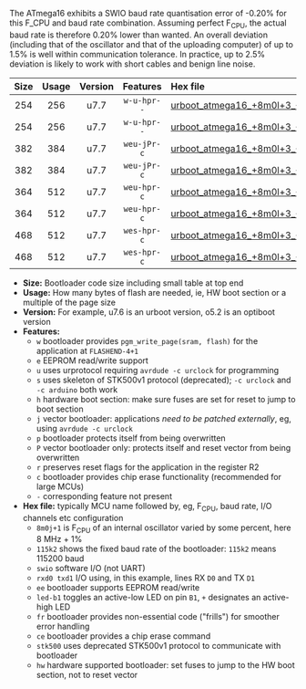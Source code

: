The ATmega16 exhibits a SWIO baud rate quantisation error of -0.20% for this F_CPU and baud rate combination. Assuming perfect F<sub>CPU</sub>, the actual baud rate is therefore 0.20% lower than wanted. An overall deviation (including that of the oscillator and that of the uploading computer) of up to 1.5% is well within communication tolerance. In practice, up to 2.5% deviation is likely to work with short cables and benign line noise.

|Size|Usage|Version|Features|Hex file|
|:-:|:-:|:-:|:-:|:--|
|254|256|u7.7|`w-u-hpr--`|[urboot_atmega16_+8m0l+3_++38k4_swio_rxd0_txd1_led+b0_hw.hex](https://raw.githubusercontent.com/stefanrueger/urboot.hex/main/cores/mightycore/atmega16/internal_oscillator/fcpu_+8m0l+3/br_++38k4/urboot_atmega16_+8m0l+3_++38k4_swio_rxd0_txd1_led+b0_hw.hex)|
|254|256|u7.7|`w-u-hpr--`|[urboot_atmega16_+8m0l+3_++38k4_swio_rxd0_txd1_led+b7_hw.hex](https://raw.githubusercontent.com/stefanrueger/urboot.hex/main/cores/mightycore/atmega16/internal_oscillator/fcpu_+8m0l+3/br_++38k4/urboot_atmega16_+8m0l+3_++38k4_swio_rxd0_txd1_led+b7_hw.hex)|
|382|384|u7.7|`weu-jPr-c`|[urboot_atmega16_+8m0l+3_++38k4_swio_rxd0_txd1_ee_led+b0_fr_ce.hex](https://raw.githubusercontent.com/stefanrueger/urboot.hex/main/cores/mightycore/atmega16/internal_oscillator/fcpu_+8m0l+3/br_++38k4/urboot_atmega16_+8m0l+3_++38k4_swio_rxd0_txd1_ee_led+b0_fr_ce.hex)|
|382|384|u7.7|`weu-jPr-c`|[urboot_atmega16_+8m0l+3_++38k4_swio_rxd0_txd1_ee_led+b7_fr_ce.hex](https://raw.githubusercontent.com/stefanrueger/urboot.hex/main/cores/mightycore/atmega16/internal_oscillator/fcpu_+8m0l+3/br_++38k4/urboot_atmega16_+8m0l+3_++38k4_swio_rxd0_txd1_ee_led+b7_fr_ce.hex)|
|364|512|u7.7|`weu-hpr-c`|[urboot_atmega16_+8m0l+3_++38k4_swio_rxd0_txd1_ee_led+b0_fr_ce_hw.hex](https://raw.githubusercontent.com/stefanrueger/urboot.hex/main/cores/mightycore/atmega16/internal_oscillator/fcpu_+8m0l+3/br_++38k4/urboot_atmega16_+8m0l+3_++38k4_swio_rxd0_txd1_ee_led+b0_fr_ce_hw.hex)|
|364|512|u7.7|`weu-hpr-c`|[urboot_atmega16_+8m0l+3_++38k4_swio_rxd0_txd1_ee_led+b7_fr_ce_hw.hex](https://raw.githubusercontent.com/stefanrueger/urboot.hex/main/cores/mightycore/atmega16/internal_oscillator/fcpu_+8m0l+3/br_++38k4/urboot_atmega16_+8m0l+3_++38k4_swio_rxd0_txd1_ee_led+b7_fr_ce_hw.hex)|
|468|512|u7.7|`wes-hpr-c`|[urboot_atmega16_+8m0l+3_++38k4_swio_rxd0_txd1_ee_led+b0_fr_ce_stk500_hw.hex](https://raw.githubusercontent.com/stefanrueger/urboot.hex/main/cores/mightycore/atmega16/internal_oscillator/fcpu_+8m0l+3/br_++38k4/urboot_atmega16_+8m0l+3_++38k4_swio_rxd0_txd1_ee_led+b0_fr_ce_stk500_hw.hex)|
|468|512|u7.7|`wes-hpr-c`|[urboot_atmega16_+8m0l+3_++38k4_swio_rxd0_txd1_ee_led+b7_fr_ce_stk500_hw.hex](https://raw.githubusercontent.com/stefanrueger/urboot.hex/main/cores/mightycore/atmega16/internal_oscillator/fcpu_+8m0l+3/br_++38k4/urboot_atmega16_+8m0l+3_++38k4_swio_rxd0_txd1_ee_led+b7_fr_ce_stk500_hw.hex)|

- **Size:** Bootloader code size including small table at top end
- **Usage:** How many bytes of flash are needed, ie, HW boot section or a multiple of the page size
- **Version:** For example, u7.6 is an urboot version, o5.2 is an optiboot version
- **Features:**
  + `w` bootloader provides `pgm_write_page(sram, flash)` for the application at `FLASHEND-4+1`
  + `e` EEPROM read/write support
  + `u` uses urprotocol requiring `avrdude -c urclock` for programming
  + `s` uses skeleton of STK500v1 protocol (deprecated); `-c urclock` and `-c arduino` both work
  + `h` hardware boot section: make sure fuses are set for reset to jump to boot section
  + `j` vector bootloader: applications *need to be patched externally*, eg, using `avrdude -c urclock`
  + `p` bootloader protects itself from being overwritten
  + `P` vector bootloader only: protects itself and reset vector from being overwritten
  + `r` preserves reset flags for the application in the register R2
  + `c` bootloader provides chip erase functionality (recommended for large MCUs)
  + `-` corresponding feature not present
- **Hex file:** typically MCU name followed by, eg, F<sub>CPU</sub>, baud rate, I/O channels etc configuration
  + `8m0j+1` is F<sub>CPU</sub> of an internal oscillator varied by some percent, here 8 MHz + 1%
  + `115k2` shows the fixed baud rate of the bootloader: `115k2` means 115200 baud
  + `swio` software I/O (not UART)
  + `rxd0 txd1` I/O using, in this example, lines RX `D0` and TX `D1`
  + `ee` bootloader supports EEPROM read/write
  + `led-b1` toggles an active-low LED on pin `B1`, `+` designates an active-high LED
  + `fr` bootloader provides non-essential code ("frills") for smoother error handling
  + `ce` bootloader provides a chip erase command
  + `stk500` uses deprecated STK500v1 protocol to communicate with bootloader
  + `hw` hardware supported bootloader: set fuses to jump to the HW boot section, not to reset vector
